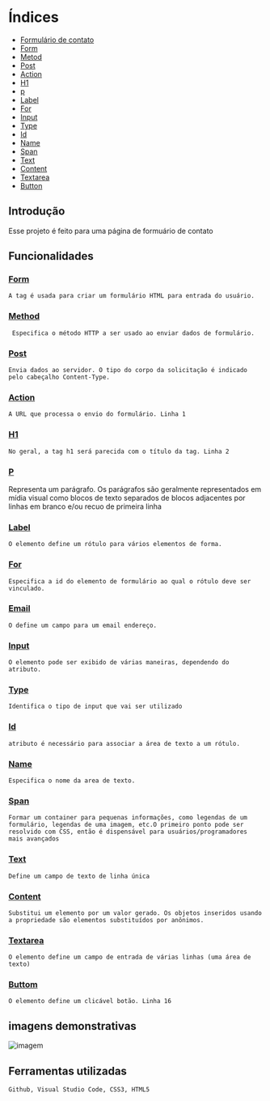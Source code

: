 # Índices
* [Formulário de contato](#formulário-de-contato)
* [Form](#form)
* [Metod](#metod)
* [Post](#post)
* [Action](#action)
* [H1](#h1)
* [p](#p)
* [Label](#label)
* [For](#for)
* [Input](#input)
* [Type]()
* [Id](#id)
* [Name](#name)
* [Span](#post)
* [Text](#text)
* [Content](#content)
* [Textarea](#texsterea)
* [Button](#button)

## Introdução
Esse projeto é feito para uma página de formuário de contato

## Funcionalidades
### [Form](https://www.w3schools.com/tags/tag_form.asp)
    A tag é usada para criar um formulário HTML para entrada do usuário.
### [Method](https://www.w3schools.com/tags/tag_form.asp)
     Especifica o método HTTP a ser usado ao enviar dados de formulário.
### [Post]()
    Envia dados ao servidor. O tipo do corpo da solicitação é indicado pelo cabeçalho Content-Type.
### [Action]() 
    A URL que processa o envio do formulário. Linha 1
### [H1]()
    No geral, a tag h1 será parecida com o título da tag. Linha 2
### [P]()
   Representa um parágrafo. Os parágrafos são geralmente representados em mídia visual como blocos de texto separados de blocos adjacentes por linhas em branco e/ou recuo de primeira linha
### [Label](https://www.w3schools.com/html/html_form_elements.asp)
    O elemento define um rótulo para vários elementos de forma.
### [For]()
    Especifica a id do elemento de formulário ao qual o rótulo deve ser vinculado.
### [Email]()
    O define um campo para um email endereço.
### [Input](https://www.w3schools.com/html/html_form_elements.asp)
    O elemento pode ser exibido de várias maneiras, dependendo do atributo.
### [Type](https://www.w3schools.com/html/html_form_elements.asp)
    Identifica o tipo de input que vai ser utilizado
### [Id]()
    atributo é necessário para associar a área de texto a um rótulo.
### [Name](https://www.w3schools.com/tags/tag_textarea.asp)
    Especifica o nome da area de texto.
### [Span](https://developer.mozilla.org/pt-BR/docs/Web/HTML/Element/span)
    Formar um container para pequenas informações, como legendas de um formulário, legendas de uma imagem, etc.O primeiro ponto pode ser resolvido com CSS, então é dispensável para usuários/programadores mais avançados
### [Text](https://www.w3schools.com/tags/att_input_type.asp)
    Define um campo de texto de linha única
### [Content]()
    Substitui um elemento por um valor gerado. Os objetos inseridos usando a propriedade são elementos substituídos por anônimos.
### [Textarea](https://www.w3schools.com/html/html_form_elements.asp)
    O elemento define um campo de entrada de várias linhas (uma área de texto)
### [Buttom](https://www.w3schools.com/html/html_form_elements.asp)
    O elemento define um clicável botão. Linha 16
    
## imagens demonstrativas   
 ![imagem](img/formulario2(1).gif)

 ## Ferramentas utilizadas
    Github, Visual Studio Code, CSS3, HTML5

